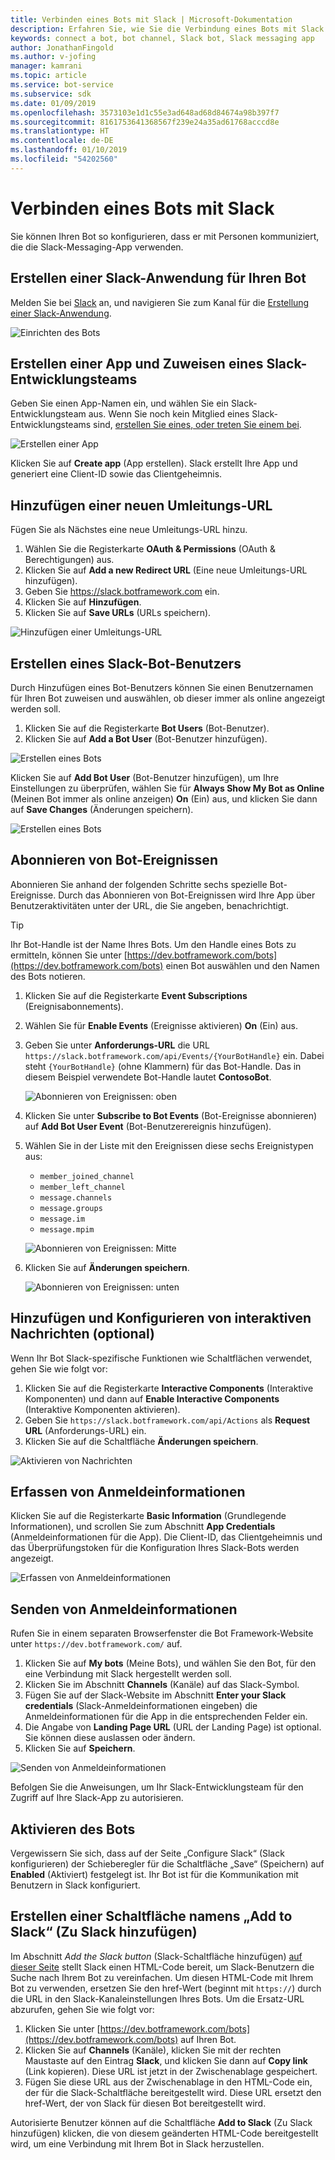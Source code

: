 ```yaml
---
title: Verbinden eines Bots mit Slack | Microsoft-Dokumentation
description: Erfahren Sie, wie Sie die Verbindung eines Bots mit Slack konfigurieren.
keywords: connect a bot, bot channel, Slack bot, Slack messaging app
author: JonathanFingold
ms.author: v-jofing
manager: kamrani
ms.topic: article
ms.service: bot-service
ms.subservice: sdk
ms.date: 01/09/2019
ms.openlocfilehash: 3573103e1d1c55e3ad648ad68d84674a98b397f7
ms.sourcegitcommit: 8161753641368567f239e24a35ad61768acccd8e
ms.translationtype: HT
ms.contentlocale: de-DE
ms.lasthandoff: 01/10/2019
ms.locfileid: "54202560"
---
```

# <a name="connect-a-bot-to-slack"></a>Verbinden eines Bots mit Slack

Sie können Ihren Bot so konfigurieren, dass er mit Personen kommuniziert, die die Slack-Messaging-App verwenden.

## <a name="create-a-slack-application-for-your-bot"></a>Erstellen einer Slack-Anwendung für Ihren Bot

Melden Sie bei [Slack](https://slack.com/signin) an, und navigieren Sie zum Kanal für die [Erstellung einer Slack-Anwendung](https://api.slack.com/apps).

![Einrichten des Bots](~/media/channels/slack-NewApp.png)

## <a name="create-an-app-and-assign-a-development-slack-team"></a>Erstellen einer App und Zuweisen eines Slack-Entwicklungsteams

Geben Sie einen App-Namen ein, und wählen Sie ein Slack-Entwicklungsteam aus. Wenn Sie noch kein Mitglied eines Slack-Entwicklungsteams sind, [erstellen Sie eines, oder treten Sie einem bei](https://slack.com/).

![Erstellen einer App](~/media/channels/slack-CreateApp.png)

Klicken Sie auf **Create app** (App erstellen). Slack erstellt Ihre App und generiert eine Client-ID sowie das Clientgeheimnis.

## <a name="add-a-new-redirect-url"></a>Hinzufügen einer neuen Umleitungs-URL

Fügen Sie als Nächstes eine neue Umleitungs-URL hinzu.

1. Wählen Sie die Registerkarte **OAuth & Permissions** (OAuth & Berechtigungen) aus.
2. Klicken Sie auf **Add a new Redirect URL** (Eine neue Umleitungs-URL hinzufügen).
3. Geben Sie https://slack.botframework.com ein.
4. Klicken Sie auf **Hinzufügen**.
5. Klicken Sie auf **Save URLs** (URLs speichern).

![Hinzufügen einer Umleitungs-URL](~/media/channels/slack-RedirectURL.png)

## <a name="create-a-slack-bot-user"></a>Erstellen eines Slack-Bot-Benutzers

Durch Hinzufügen eines Bot-Benutzers können Sie einen Benutzernamen für Ihren Bot zuweisen und auswählen, ob dieser immer als online angezeigt werden soll.

1. Klicken Sie auf die Registerkarte **Bot Users** (Bot-Benutzer).
2. Klicken Sie auf **Add a Bot User** (Bot-Benutzer hinzufügen).

![Erstellen eines Bots](~/media/channels/slack-CreateBot.png)

Klicken Sie auf **Add Bot User** (Bot-Benutzer hinzufügen), um Ihre Einstellungen zu überprüfen, wählen Sie für **Always Show My Bot as Online** (Meinen Bot immer als online anzeigen) **On** (Ein) aus, und klicken Sie dann auf **Save Changes** (Änderungen speichern).

![Erstellen eines Bots](~/media/channels/slack-CreateApp-AddBotUser.png)

## <a name="subscribe-to-bot-events"></a>Abonnieren von Bot-Ereignissen

Abonnieren Sie anhand der folgenden Schritte sechs spezielle Bot-Ereignisse. Durch das Abonnieren von Bot-Ereignissen wird Ihre App über Benutzeraktivitäten unter der URL, die Sie angeben, benachrichtigt.

> [!TIP]
> Ihr Bot-Handle ist der Name Ihres Bots. Um den Handle eines Bots zu ermitteln, können Sie unter [https://dev.botframework.com/bots](https://dev.botframework.com/bots) einen Bot auswählen und den Namen des Bots notieren.

1. Klicken Sie auf die Registerkarte **Event Subscriptions** (Ereignisabonnements).
2. Wählen Sie für **Enable Events** (Ereignisse aktivieren) **On** (Ein) aus.
3. Geben Sie unter **Anforderungs-URL** die URL `https://slack.botframework.com/api/Events/{YourBotHandle}` ein. Dabei steht `{YourBotHandle}` (ohne Klammern) für das Bot-Handle. Das in diesem Beispiel verwendete Bot-Handle lautet **ContosoBot**.

   ![Abonnieren von Ereignissen: oben](~/media/channels/slack-SubscribeEvents-a.png)

4. Klicken Sie unter **Subscribe to Bot Events** (Bot-Ereignisse abonnieren) auf **Add Bot User Event** (Bot-Benutzerereignis hinzufügen).
5. Wählen Sie in der Liste mit den Ereignissen diese sechs Ereignistypen aus:
    * `member_joined_channel`
    * `member_left_channel`
    * `message.channels`
    * `message.groups`
    * `message.im`
    * `message.mpim`

   ![Abonnieren von Ereignissen: Mitte](~/media/channels/slack-SubscribeEvents-b.png)

6. Klicken Sie auf **Änderungen speichern**.

   ![Abonnieren von Ereignissen: unten](~/media/channels/slack-SubscribeEvents-c.png)

## <a name="add-and-configure-interactive-messages-optional"></a>Hinzufügen und Konfigurieren von interaktiven Nachrichten (optional)

Wenn Ihr Bot Slack-spezifische Funktionen wie Schaltflächen verwendet, gehen Sie wie folgt vor:

1. Klicken Sie auf die Registerkarte **Interactive Components** (Interaktive Komponenten) und dann auf **Enable Interactive Components** (Interaktive Komponenten aktivieren).
2. Geben Sie `https://slack.botframework.com/api/Actions` als **Request URL** (Anforderungs-URL) ein.
3. Klicken Sie auf die Schaltfläche **Änderungen speichern**.

![Aktivieren von Nachrichten](~/media/channels/slack-MessageURL.png)

## <a name="gather-credentials"></a>Erfassen von Anmeldeinformationen

Klicken Sie auf die Registerkarte **Basic Information** (Grundlegende Informationen), und scrollen Sie zum Abschnitt **App Credentials** (Anmeldeinformationen für die App).
Die Client-ID, das Clientgeheimnis und das Überprüfungstoken für die Konfiguration Ihres Slack-Bots werden angezeigt.

![Erfassen von Anmeldeinformationen](~/media/channels/slack-AppCredentials.png)

## <a name="submit-credentials"></a>Senden von Anmeldeinformationen

Rufen Sie in einem separaten Browserfenster die Bot Framework-Website unter `https://dev.botframework.com/` auf.

1. Klicken Sie auf **My bots** (Meine Bots), und wählen Sie den Bot, für den eine Verbindung mit Slack hergestellt werden soll.
2. Klicken Sie im Abschnitt **Channels** (Kanäle) auf das Slack-Symbol.
3. Fügen Sie auf der Slack-Website im Abschnitt **Enter your Slack credentials** (Slack-Anmeldeinformationen eingeben) die Anmeldeinformationen für die App in die entsprechenden Felder ein.
4. Die Angabe von **Landing Page URL** (URL der Landing Page) ist optional. Sie können diese auslassen oder ändern.
5. Klicken Sie auf **Speichern**.

![Senden von Anmeldeinformationen](~/media/channels/slack-SubmitCredentials.png)

Befolgen Sie die Anweisungen, um Ihr Slack-Entwicklungsteam für den Zugriff auf Ihre Slack-App zu autorisieren.

## <a name="enable-the-bot"></a>Aktivieren des Bots

Vergewissern Sie sich, dass auf der Seite „Configure Slack“ (Slack konfigurieren) der Schieberegler für die Schaltfläche „Save“ (Speichern) auf **Enabled** (Aktiviert) festgelegt ist.
Ihr Bot ist für die Kommunikation mit Benutzern in Slack konfiguriert.

## <a name="create-an-add-to-slack-button"></a>Erstellen einer Schaltfläche namens „Add to Slack“ (Zu Slack hinzufügen)

Im Abschnitt *Add the Slack button* (Slack-Schaltfläche hinzufügen) [auf dieser Seite](https://api.slack.com/docs/slack-button) stellt Slack einen HTML-Code bereit, um Slack-Benutzern die Suche nach Ihrem Bot zu vereinfachen.
Um diesen HTML-Code mit Ihrem Bot zu verwenden, ersetzen Sie den href-Wert (beginnt mit `https://`) durch die URL in den Slack-Kanaleinstellungen Ihres Bots.
Um die Ersatz-URL abzurufen, gehen Sie wie folgt vor:

1. Klicken Sie unter [https://dev.botframework.com/bots](https://dev.botframework.com/bots) auf Ihren Bot.
2. Klicken Sie auf **Channels** (Kanäle), klicken Sie mit der rechten Maustaste auf den Eintrag **Slack**, und klicken Sie dann auf **Copy link** (Link kopieren). Diese URL ist jetzt in der Zwischenablage gespeichert.
3. Fügen Sie diese URL aus der Zwischenablage in den HTML-Code ein, der für die Slack-Schaltfläche bereitgestellt wird. Diese URL ersetzt den href-Wert, der von Slack für diesen Bot bereitgestellt wird.

Autorisierte Benutzer können auf die Schaltfläche **Add to Slack** (Zu Slack hinzufügen) klicken, die von diesem geänderten HTML-Code bereitgestellt wird, um eine Verbindung mit Ihrem Bot in Slack herzustellen.
